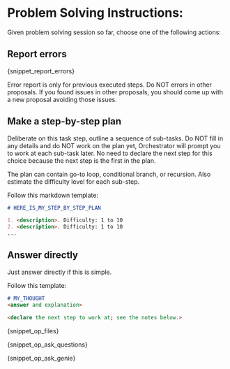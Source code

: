 # Problem Solving Instructions:

Given problem solving session so far, choose one of the following actions:

## Report errors

{snippet_report_errors}

Error report is only for previous executed steps. Do NOT errors in other proposals. If you found issues in other 
proposals, you should come up with a new proposal avoiding those issues.

## Make a step-by-step plan

Deliberate on this task step, outline a sequence of sub-tasks.
Do NOT fill in any details and do NOT work on the plan yet, Orchestrator will prompt you to work at each sub-task later.
No need to declare the next step for this choice because the next step is the first in the plan.

The plan can contain go-to loop, conditional branch, or recursion. Also estimate the difficulty level for each sub-step.

Follow this markdown template:

```markdown
# HERE_IS_MY_STEP_BY_STEP_PLAN

1. <description>. Difficulty: 1 to 10
2. <description>. Difficulty: 1 to 10
...
```

## Answer directly

Just answer directly if this is simple.

Follow this template:

`````markdown
# MY_THOUGHT
<answer and explanation>

<declare the next step to work at; see the notes below.>
`````

{snippet_op_files}

{snippet_op_ask_questions}

{snippet_op_ask_genie}
